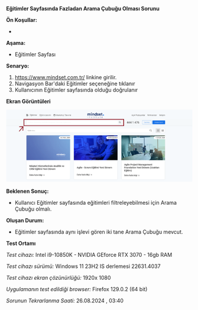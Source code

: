 **Eğitimler Sayfasında Fazladan Arama Çubuğu Olması Sorunu**

**Ön Koşullar:**

-

**Aşama:**

- Eğitimler Sayfası

**Senaryo:**

1) https://www.mindset.com.tr/ linkine girilir.<br>
2) Navigasyon Bar'daki Eğitimler seçeneğine tıklanır<br>
3) Kullanıcının Eğitimler sayfasında olduğu doğrulanır<br>


**Ekran Görüntüleri**

![](images/iki-tane-arama-cubugu-sorunu.png) 

**Beklenen Sonuç:**

- Kullanıcı Eğitimler sayfasında eğitimleri filtreleyebilmesi için Arama Çubuğu olmalı.

**Oluşan Durum:**

- Eğitimler sayfasında aynı işlevi gören iki tane Arama Çubuğu mevcut.

**Test Ortamı**

*Test cihazı:* Intel i9-10850K - NVIDIA GEforce RTX 3070 - 16gb RAM

*Test cihazı sürümü:* Windows 11 23H2 IS derlemesi 22631.4037

*Test cihazı ekran çözünürlüğü:* 1920x 1080

*Uygulamanın test edildiği browser:* Firefox 129.0.2 (64 bit)

*Sorunun Tekrarlanma Saati:* 26.08.2024 , 03:40